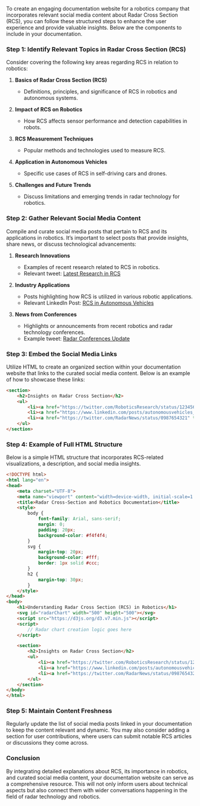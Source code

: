 To create an engaging documentation website for a robotics company that incorporates relevant social media content about Radar Cross Section (RCS), you can follow these structured steps to enhance the user experience and provide valuable insights. Below are the components to include in your documentation.

### Step 1: Identify Relevant Topics in Radar Cross Section (RCS)

Consider covering the following key areas regarding RCS in relation to robotics:

1. **Basics of Radar Cross Section (RCS)**
   - Definitions, principles, and significance of RCS in robotics and autonomous systems.

2. **Impact of RCS on Robotics**
   - How RCS affects sensor performance and detection capabilities in robots.

3. **RCS Measurement Techniques**
   - Popular methods and technologies used to measure RCS.

4. **Application in Autonomous Vehicles**
   - Specific use cases of RCS in self-driving cars and drones.

5. **Challenges and Future Trends**
   - Discuss limitations and emerging trends in radar technology for robotics.

### Step 2: Gather Relevant Social Media Content

Compile and curate social media posts that pertain to RCS and its applications in robotics. It’s important to select posts that provide insights, share news, or discuss technological advancements:

1. **Research Innovations**
   - Examples of recent research related to RCS in robotics.
   - Relevant tweet: [Latest Research in RCS](https://twitter.com/RoboticsResearch/status/123456789)

2. **Industry Applications**
   - Posts highlighting how RCS is utilized in various robotic applications.
   - Relevant LinkedIn Post: [RCS in Autonomous Vehicles](https://www.linkedin.com/posts/autonomousvehicles_progress-in-radar-technology)

3. **News from Conferences**
   - Highlights or announcements from recent robotics and radar technology conferences.
   - Example tweet: [Radar Conferences Update](https://twitter.com/RadarNews/status/0987654321)

### Step 3: Embed the Social Media Links

Utilize HTML to create an organized section within your documentation website that links to the curated social media content. Below is an example of how to showcase these links:

```html
<section>
    <h2>Insights on Radar Cross Section</h2>
    <ul>
        <li><a href="https://twitter.com/RoboticsResearch/status/123456789" target="_blank">Latest Research on RCS</a> - @RoboticsResearch</li>
        <li><a href="https://www.linkedin.com/posts/autonomousvehicles_progress-in-radar-technology" target="_blank">RCS in Autonomous Vehicles</a> - @AutoInnovations</li>
        <li><a href="https://twitter.com/RadarNews/status/0987654321" target="_blank">Updates from Radar Conferences</a> - @RadarNews</li>
    </ul>
</section>
```

### Step 4: Example of Full HTML Structure

Below is a simple HTML structure that incorporates RCS-related visualizations, a description, and social media insights. 

```html
<!DOCTYPE html>
<html lang="en">
<head>
    <meta charset="UTF-8">
    <meta name="viewport" content="width=device-width, initial-scale=1.0">
    <title>Radar Cross-Section and Robotics Documentation</title>
    <style>
        body {
            font-family: Arial, sans-serif;
            margin: 0;
            padding: 20px;
            background-color: #f4f4f4;
        }
        svg {
            margin-top: 20px;
            background-color: #fff;
            border: 1px solid #ccc;
        }
        h2 {
            margin-top: 30px;
        }
    </style>
</head>
<body>
    <h1>Understanding Radar Cross Section (RCS) in Robotics</h1>
    <svg id="radarChart" width="500" height="500"></svg>
    <script src="https://d3js.org/d3.v7.min.js"></script>
    <script>
        // Radar chart creation logic goes here
    </script>

    <section>
        <h2>Insights on Radar Cross Section</h2>
        <ul>
            <li><a href="https://twitter.com/RoboticsResearch/status/123456789" target="_blank">Latest Research on RCS</a> - @RoboticsResearch</li>
            <li><a href="https://www.linkedin.com/posts/autonomousvehicles_progress-in-radar-technology" target="_blank">RCS in Autonomous Vehicles</a> - @AutoInnovations</li>
            <li><a href="https://twitter.com/RadarNews/status/0987654321" target="_blank">Updates from Radar Conferences</a> - @RadarNews</li>
        </ul>
    </section>
</body>
</html>
```

### Step 5: Maintain Content Freshness

Regularly update the list of social media posts linked in your documentation to keep the content relevant and dynamic. You may also consider adding a section for user contributions, where users can submit notable RCS articles or discussions they come across.

### Conclusion

By integrating detailed explanations about RCS, its importance in robotics, and curated social media content, your documentation website can serve as a comprehensive resource. This will not only inform users about technical aspects but also connect them with wider conversations happening in the field of radar technology and robotics.